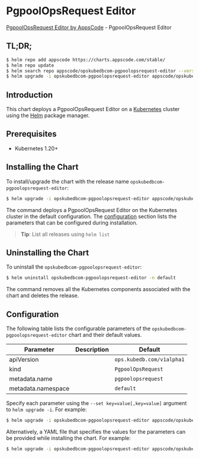 # PgpoolOpsRequest Editor

[PgpoolOpsRequest Editor by AppsCode](https://appscode.com) - PgpoolOpsRequest Editor

## TL;DR;

```bash
$ helm repo add appscode https://charts.appscode.com/stable/
$ helm repo update
$ helm search repo appscode/opskubedbcom-pgpoolopsrequest-editor --version=v0.21.0
$ helm upgrade -i opskubedbcom-pgpoolopsrequest-editor appscode/opskubedbcom-pgpoolopsrequest-editor -n default --create-namespace --version=v0.21.0
```

## Introduction

This chart deploys a PgpoolOpsRequest Editor on a [Kubernetes](http://kubernetes.io) cluster using the [Helm](https://helm.sh) package manager.

## Prerequisites

- Kubernetes 1.20+

## Installing the Chart

To install/upgrade the chart with the release name `opskubedbcom-pgpoolopsrequest-editor`:

```bash
$ helm upgrade -i opskubedbcom-pgpoolopsrequest-editor appscode/opskubedbcom-pgpoolopsrequest-editor -n default --create-namespace --version=v0.21.0
```

The command deploys a PgpoolOpsRequest Editor on the Kubernetes cluster in the default configuration. The [configuration](#configuration) section lists the parameters that can be configured during installation.

> **Tip**: List all releases using `helm list`

## Uninstalling the Chart

To uninstall the `opskubedbcom-pgpoolopsrequest-editor`:

```bash
$ helm uninstall opskubedbcom-pgpoolopsrequest-editor -n default
```

The command removes all the Kubernetes components associated with the chart and deletes the release.

## Configuration

The following table lists the configurable parameters of the `opskubedbcom-pgpoolopsrequest-editor` chart and their default values.

|     Parameter      | Description |               Default                |
|--------------------|-------------|--------------------------------------|
| apiVersion         |             | <code>ops.kubedb.com/v1alpha1</code> |
| kind               |             | <code>PgpoolOpsRequest</code>        |
| metadata.name      |             | <code>pgpoolopsrequest</code>        |
| metadata.namespace |             | <code>default</code>                 |


Specify each parameter using the `--set key=value[,key=value]` argument to `helm upgrade -i`. For example:

```bash
$ helm upgrade -i opskubedbcom-pgpoolopsrequest-editor appscode/opskubedbcom-pgpoolopsrequest-editor -n default --create-namespace --version=v0.21.0 --set apiVersion=ops.kubedb.com/v1alpha1
```

Alternatively, a YAML file that specifies the values for the parameters can be provided while
installing the chart. For example:

```bash
$ helm upgrade -i opskubedbcom-pgpoolopsrequest-editor appscode/opskubedbcom-pgpoolopsrequest-editor -n default --create-namespace --version=v0.21.0 --values values.yaml
```
